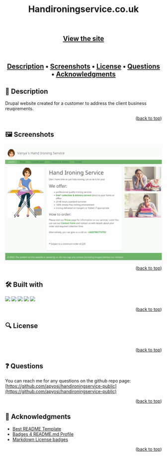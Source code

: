 
<a id="readme-top"></a>
<div align="center">
<h1 align="center">Handironingservice.co.uk</h1>
<a href="https://github.com/apyosi/handironingservice-public/graphs/contributors"><img src="https://img.shields.io/github/contributors/apyosi/handironingservice-public.svg?style=for-the-badge" alt=""></a>
<a href="https://github.com/apyosi/handironingservice-public/network/members"><img src="https://img.shields.io/github/forks/apyosi/handironingservice-public.svg?style=for-the-badge" alt=""></a>
<a href="https://github.com/apyosi/handironingservice-public/stargazers"><img src="https://img.shields.io/github/stars/apyosi/handironingservice-public.svg?style=for-the-badge" alt=""></a>
<a href="https://github.com/apyosi/handironingservice-public/issues"><img src="https://img.shields.io/github/issues/apyosi/handironingservice-public.svg?style=for-the-badge" alt=""></a>
<a href="https://opensource.org/licenses/MIT"><img src="https://img.shields.io/badge/License-MIT-yellow.svg" alt=""></a><br>
<h2><a href="https://www.handironingservice.co.uk/" target="_blank"">View the site</a></h2><br>
</div>
<h2 align="center"><a href="#description">Description</a> &bull; <a href="#screenshots">Screenshots</a> &bull; <a href="#license">License</a> &bull; <a href="#questions">Questions</a> &bull; <a href="#acknowledgments">Acknowledgments</a></h2>

<h2 id="description">🧾 Description</h2>

Drupal website created for a customer to address the client business reuqirements.

<p align="right">(<a href="#readme-top">back to top</a>)</p>

<h2 id="screenshots"> 🖼️ Screenshots</h2>

![screenshot](handironingservice.png "Home page screenshot")

<p align="right">(<a href="#readme-top">back to top</a>)</p>

<h2 id="built-with">🛠️ Built with</h2>

<a href="https://www.drupal.org/" target="_blank" rel="noreferrer" ><img src="https://img.shields.io/badge/Drupal-0678BE?style=for-the-badge&logo=drupal&logoColor=white" /></a>
<a href="https://developer.mozilla.org/en-US/docs/Glossary/HTML5" target="_blank" rel="noreferrer" ><img src="https://img.shields.io/badge/HTML5-E34F26?style=for-the-badge&logo=html5&logoColor=white" /></a>
<a href="https://www.w3.org/TR/CSS/#css" target="_blank" rel="noreferrer" ><img src="https://img.shields.io/badge/CSS3-1572B6?style=for-the-badge&logo=css3&logoColor=white" /></a>
<a href="https://developer.mozilla.org/en-US/docs/Web/JavaScript" target="_blank" rel="noreferrer" ><img src="https://img.shields.io/badge/JavaScript-323330?style=for-the-badge&logo=javascript&logoColor=F7DF1E" /></a>
<a href="https://www.php.net/" target="_blank" rel="noreferrer" ><img src="https://img.shields.io/badge/PHP-777BB4?style=for-the-badge&logo=php&logoColor=white" /></a>

<p align="right">(<a href="#readme-top">back to top</a>)</p>



<h2 id="license">🔍 License</h2>

<a href="https://opensource.org/licenses/MIT"><img src="https://img.shields.io/badge/License-MIT-yellow.svg" alt=""></a>

<p align="right">(<a href="#readme-top">back to top</a>)</p>

<h2 id="questions">❓ Questions</h2>

You can reach me for any questions on the github repo page: [https://github.com/apyosi/handironingservice-public](https://github.com/apyosi/handironingservice-public)

<p align="right">(<a href="#readme-top">back to top</a>)</p>

<h2 id="questions">💌 Acknowledgments</h2>

* [Best README Template](https://github.com/othneildrew/Best-README-Template)
* [Badges 4 README.md Profile](https://github.com/alexandresanlim/Badges4-README.md-Profile)
* [Markdown License badges](https://gist.github.com/lukas-h/2a5d00690736b4c3a7ba)


<p align="right">(<a href="#readme-top">back to top</a>)</p>
